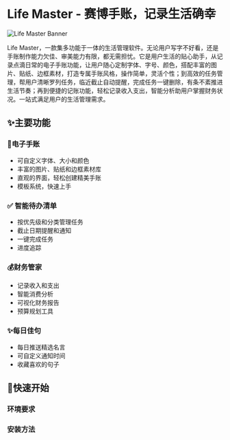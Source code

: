 # Life Master - 赛博手账，记录生活确幸

![Life Master Banner](https://via.placeholder.com/1200x400) <!-- Replace with actual banner image -->

  Life Master，一款集多功能于一体的生活管理软件。无论用户写字不好看，还是手账制作能力欠佳、审美能力有限，都无需担忧。它是用户生活的贴心助手，从记录点滴日常的电子手账功能，让用户随心定制字体、字号、颜色，搭配丰富的图片、贴纸、边框素材，打造专属手账风格，操作简单，灵活个性；到高效的任务管理，帮用户清晰罗列任务，临近截止自动提醒，完成任务一键删除，有条不紊推进生活节奏；再到便捷的记账功能，轻松记录收入支出，智能分析助用户掌握财务状况。一站式满足用户的生活管理需求。

## ✨主要功能

### 📔电子手账
- 可自定义字体、大小和颜色
- 丰富的图片、贴纸和边框素材库
- 直观的界面，轻松创建精美手账
- 模板系统，快速上手

### ✅ 智能待办清单
- 按优先级和分类管理任务
- 截止日期提醒和通知
- 一键完成任务
- 进度追踪

### 💰财务管家
- 记录收入和支出
- 智能消费分析
- 可视化财务报告
- 预算规划工具

### ✨每日佳句
- 每日推送精选名言
- 可自定义通知时间
- 收藏喜欢的句子

## 🚀快速开始

### 环境要求


### 安装方法
